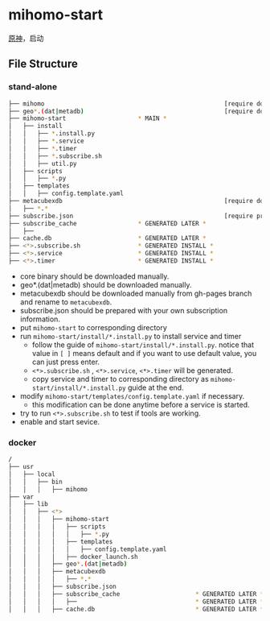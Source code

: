 # mihomo-start

[原神](https://wiki.metacubex.one/)，启动

## File Structure

### stand-alone

```bash
├── mihomo                                                  [require download]
├── geo*.(dat|metadb)                                       [require download]
├── mihomo-start                    * MAIN *
│   ├── install
│   │   ├── *.install.py
│   │   ├── *.service
│   │   ├── *.timer
│   │   ├── *.subscribe.sh
│   │   ├── util.py
│   ├── scripts
│   │   ├── *.py
│   ├── templates
│   │   ├── config.template.yaml
├── metacubexdb                                             [require download]
│   ├── *.*
├── subscribe.json                                          [require prepare]
├── subscribe_cache                 * GENERATED LATER *
│   ├── 
├── cache.db                        * GENERATED LATER *
├── <*>.subscribe.sh                * GENERATED INSTALL *
├── <*>.service                     * GENERATED INSTALL *
├── <*>.timer                       * GENERATED INSTALL *
```

- core binary should be downloaded manually.
- geo*.(dat|metadb) should be downloaded manually.
- metacubexdb should be downloaded manually from gh-pages branch and rename to `metacubexdb`.
- subscribe.json should be prepared with your own subscription information.
- put `mihomo-start` to corresponding directory 
- run `mihomo-start/install/*.install.py` to install service and timer
  - follow the guide of `mihomo-start/install/*.install.py`. notice that value in `[ ]` means default and if you want to use default value, you can just press enter.
  - `<*>.subscribe.sh` ,  `<*>.service`, `<*>.timer` will be generated.
  - copy service and timer to corresponding directory as `mihomo-start/install/*.install.py` guide at the end.
- modify `mihomo-start/templates/config.template.yaml` if necessary. 
  - this modification can be done anytime before a service is started.
- try to run `<*>.subscribe.sh` to test if tools are working.
- enable and start sevice.

### docker

```bash
/
├── usr 
│   ├── local
│   │   ├── bin
│   │   │   ├── mihomo
├── var 
│   ├── lib
│   │   ├── <*>
│   │   │   ├── mihomo-start
│   │   │   │   ├── scripts
│   │   │   │   │   ├── *.py
│   │   │   │   ├── templates
│   │   │   │   │   ├── config.template.yaml
│   │   │   │   ├── docker_launch.sh
│   │   │   ├── geo*.(dat|metadb)
│   │   │   ├── metacubexdb
│   │   │   │   ├── *.*
│   │   │   ├── subscribe.json                                              [require prepare and bind from host] 
│   │   │   ├── subscribe_cache                     * GENERATED LATER *     [require bind to host]
│   │   │   │   ├──                                 * GENERATED LATER *     [require bind to host]
│   │   │   ├── cache.db                            * GENERATED LATER *     [require bind to host]
```